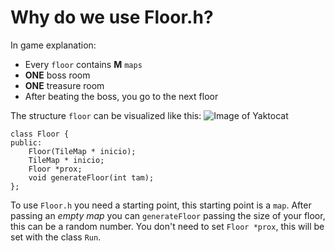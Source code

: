 # Why do we use Floor.h?

In game explanation:
* Every `floor` contains  **M** `maps`
* **ONE** boss room 
* **ONE** treasure room
* After beating the boss, you go to the next floor

The structure `floor` can be visualized like this:
![Image of Yaktocat](https://lh3.googleusercontent.com/D2frMQzReyOBdrSB1Qfet2YPZVs6fB5JHQ7Gj-ycjGGGrGptni-5hjGuN3PGGBqLUHF7AJ78vlhE5bBuCYYmrbDzYpPHc9BeHET1KyzIFjjS7YWP9_0)

```
class Floor {
public:
    Floor(TileMap * inicio);
    TileMap * inicio;
    Floor *prox;
    void generateFloor(int tam);
};
```
To use `Floor.h` you need a starting point, this starting point is a `map`. After passing an _empty map_ you can `generateFloor` passing the size of your floor, this can be a random number. 
You don't need to set `Floor *prox`, this will be set with the class `Run`.






